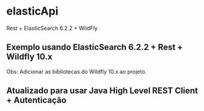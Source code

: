 # elasticApi
Rest + ElasticSearch 6.2.2 + WildFly


## Exemplo usando ElasticSearch 6.2.2 + Rest + Wildfly 10.x
Obs:
Adicionar as bibliotecas do Wildfly 10.x ao projeto.

## Atualizado para usar Java High Level REST Client + Autenticação
